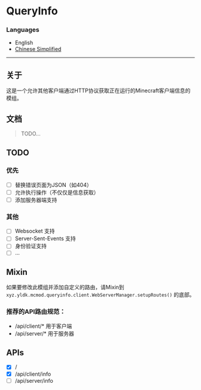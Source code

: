 # QueryInfo

### Languages

- English
- [Chinese Simplified](docs/README_ZHCN.MD)

---

## 关于

这是一个允许其他客户端通过HTTP协议获取正在运行的Minecraft客户端信息的模组。

## 文档

> TODO...

## TODO

### 优先
- [ ] 替换错误页面为JSON（如404）
- [ ] 允许执行操作（不仅仅是信息获取）
- [ ] 添加服务器端支持
### 其他
- [ ] Websocket 支持
- [ ] Server-Sent-Events 支持
- [ ] 身份验证支持
- [ ] ...

## Mixin

如果要修改此模组并添加自定义的路由，请Mixin到
`xyz.yldk.mcmod.queryinfo.client.WebServerManager.setupRoutes()`
的底部。

### 推荐的API路由规范：
- /api/client/* 用于客户端
- /api/server/* 用于服务器

## APIs

- [x] /
- [x] /api/client/info
- [ ] /api/server/info
